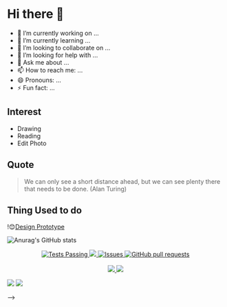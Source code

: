 # Hi there 👋


- 🔭 I’m currently working on ...
- 🌱 I’m currently learning ...
- 👯 I’m looking to collaborate on ...
- 🤔 I’m looking for help with ...
- 💬 Ask me about ...
- 📫 How to reach me: ...
- 😄 Pronouns: ...
- ⚡ Fun fact: ...
## Interest
- Drawing
- Reading
- Edit Photo
## Quote
>We can only see a short distance ahead, but we can see plenty there that needs to be done. (Alan Turing)
## Thing Used to do
!😊[Design Prototype](https://www.figma.com/file/iaHt3KGmmZNJqPH3u7ETZq/Full-Home-Page?node-id=0%3A1)


![Anurag's GitHub stats](https://github-readme-stats.vercel.app/api?username=makchanna&show_icons=true&theme=radical)

<p align="center">
    <a href="https://github.com/makchanna/github-readme-stats/actions">
      <img alt="Tests Passing" src="https://github.com/makchanna/github-readme-stats/workflows/Test/badge.svg" />
    </a>
    <a href="https://codecov.io/gh/makchanna/github-readme-stats">
      <img src="https://codecov.io/gh/makchanna/github-readme-stats/branch/master/graph/badge.svg" />
    </a>
    <a href="https://github.com/makchanna/github-readme-stats/issues">
      <img alt="Issues" src="https://img.shields.io/github/issues/makchanna/github-readme-stats?color=0088ff" />
    </a>
    <a href="https://github.com/makchanna/github-readme-stats/pulls">
      <img alt="GitHub pull requests" src="https://img.shields.io/github/issues-pr/makchanna/github-readme-stats?color=0088ff" />
    </a>
    <br />
    <br />
    <a href="https://a.paddle.com/v2/click/16413/119403?link=1227">
      <img src="https://img.shields.io/badge/Supported%20by-VSCode%20Power%20User%20%E2%86%92-gray.svg?colorA=655BE1&colorB=4F44D6&style=for-the-badge"/>
    </a>
    <a href="https://a.paddle.com/v2/click/16413/119403?link=2345">
      <img src="https://img.shields.io/badge/Supported%20by-Node%20Cli.com%20%E2%86%92-gray.svg?colorA=61c265&colorB=4CAF50&style=for-the-badge"/>
    </a>
  </p>

![](https://user-images.githubusercontent.com/65574037/124939929-ba63f900-e033-11eb-87ff-b5d8be914313.png)
![](https://user-images.githubusercontent.com/65574037/124939933-bafc8f80-e033-11eb-86d8-599f3a7451ec.png)


-->

